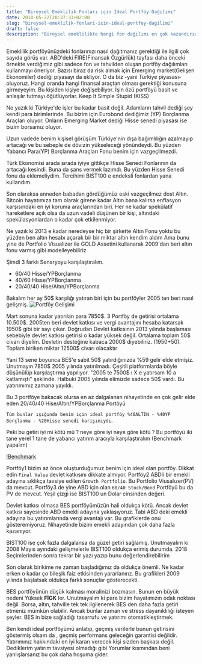 ```yaml
---
title: "Bireysel Emeklilik Fonları için Ideal Portföy Dağılımı"
date: 2018-05-22T20:37:33+02:00
slug: "bireysel-emeklilik-fonlari-icin-ideal-portfoy-dagilimi"
draft: false
description: "Bireysel emeklilikte hangi fon dağılımı en çok kazandırır. Uzun vadede nasıl gelirimiz artar"
---
```


Emeklilik portföyünüzdeki fonlarınızı nasıl dağıtmanız gerektiği ile ilgili çok sayıda görüş var. ABD'deki FIRE(Finansak Özgürlük) tayfası daha önceki örnekte verdiğimiz gibi sadece fon ve tahvilden oluşan portföy dağılımları kullanmayı öneriyor.
Bazısı biraz da risk almak için Emerging market(Gelişen Ekonomiler) dediği piyasayı da ekliyor. O da biz -yani Türkiye piyasası- oluyoruz. Hangi oranda hangi finansal araçtan olması gerektiği konusuna girmeyeyim. Bu kişiden kişiye değişebiliyor. İşin özü portföyü basit ve anlaşılır tutmayı öğütlüyorlar. Keep It Simple Stupid (KISS)

Ne yazık ki Türkiye'de işler bu kadar basit değil. Adamların tahvil dediği şey kendi para birimlerinde. Bu bizim için Eurobond dediğimiz (YP) Borçlanma Araçları oluyor. Onların Emerging Market dediği Hisse senedi piyasası ise bizim borsamız oluyor.

Uzun vadede benim kişisel görüşüm Türkiye'nin dışa bağımlılığın azalmayıp artacağı ve bu sebeple de dövizin yükseleceği yönündeydi. Bu yüzden Yabancı Para(YP) Borçlanma Araçları Fonu benim için vazgeçilmezdi.

Türk Ekonomisi arada sırada iyiye gittikçe Hisse Senedi Fonlarının da artacağı kesindi. Buna da şans vermek lazımdı. Bu yüzden Hisse Senedi fonu da eklemeliydim. Tercihimi BIST100 e endeksli fonlardan yana kullandım.

Son olaraksa anneden babadan gördüğümüz eski vazgeçilmez dost Altın. Bitcoin hayatımıza tam olarak girene kadar Altın bana kalırsa enflasyon karşısındaki en iyi koruma araçlarından biri. Her ne kadar spekülatif hareketlere açık olsa da uzun vadeli düşünen bir kişi, altındaki spekülasyonlardan o kadar çok etkilenmiyor.

Ne yazık ki 2013 e kadar neredeyse hiç bir şirkette Altın Fonu yoktu bu yüzden ben altın hesabı açarak bir bir miktar altın kendim aldım
Ama bunu yine de Portfolio Visualizer ile GOLD Assetini kullanarak 2009'dan beri altın fonu varmış gibi modelleyebiliriz

Şimdi 3 farklı Senaryoyu karşılaştıralım.

* 60/40 Hisse/YPBorçlanma
* 40/60 Hisse/YPBorçlanma
* 20/40/40 Hise/Altın/YPBorçlanma

Bakalım her ay 50$ karşılığı yatıran biri için bu portföyler 2005 ten beri nasıl gelişmiş.
![Portföy Gelişimi](/img/ideal-bes/benchmark.png)

Mart sonuna kadar yatırılan para 7850\$. 3 Portföy de getirisi ortalama 10.500\$. 2005ten beri devlet katkısı ve vergi avantajını hesaba katarsak 1950\$ gibi bir sayı çıkar.  Doğrudan Devlet katkısının 2013 yılında başlaması sebebiyle devlet katkısı getirisi o kadar yüksek değil. Ortalama toplam 50\$ civarı diyelim. Devletin desteğine kabaca 2000\$ diyebiliriz. (1950+50). Toplam biriken miktar 12500\$ civarı olacaktır

Yani 13 sene boyunca BES'e sabit 50\$ yatırdığınızda %59 gelir elde etmişiz. Unutmayın 7850\$ 2005 yılında yatırılmadı. Çeşitli platformlarda böyle düşünülüp karşılaştırma yapılıyor. "2005 te 7500\$ ı X e yatırsam 10 a katlamıştı" şeklinde. Halbuki 2005 yılında elimizde sadece 50\$ vardı. Bu yatırımımız zamana yayıldı.

Bu 3 portföye bakacak olursa en az dalgalanan nihayetinde en çok gelir elde eden  20/40/40 Hise/Altın/YPBorçlanma Portöyü

`Tüm bunlar ışığında benim için ideal portföy %40ALTIN - %40YP Borçlanma - %20Hisse senedi karışımıydı`.

Peki bu getiri iyi mi kötü mü ? neye göre iyi neye göre kötü ? Bu portföyü iki tane yerel 1 tane de yabancı yatırım aracıyla karşılaştıralım (Benchmark yapalım)

[!Benchmark](/img/ideal-bes/benchmark.png)

Portföy1 bizim az önce oluşturduğumuz benim için ideal olan portföy. Dikkat edin `Final Value` devlet katkısını dikkate almıyor.
Portföy2 ABDli bir emekli adayına sıklıkça tavsiye edilen `Growth Portfolio`. Bu Portfolio Viusalızer(PV) da mevcut.
Portföy3 de yine ABD için olan `60/40 Stock/Bond` Portföyü bu da PV de mevcut.
Yeşil çizgi ise BIST100 un Dolar cinsinden değeri.

Devlet katkısı olmasa BES portföyümüzün hali oldukça kötü. Ancak devlet katkısı sayesinde ABD emekli adayına yaklaşıyoruz. Tabi ABD deki emekli adayına bu yatırımlarında vergi avantajı var. Bu grafiklerde onu gösteremiyoruz. Nihayetinde bizim emekli adayından çok daha fazla kazanıyor.

BIST100 ise çok fazla dalgalansa da güzel getiri sağlamış. Unutmayalım ki 2008 Mayıs ayındaki gelişmelerle BIST100 oldukça erimiş durumda.
2018 Seçimlerinden sonra tekrar bir yazı yazıp bunu değerlendirebilirim

Son olarak birikime ne zaman başladığımız da oldukça önemli. Ne kadar erken o kadar ço bileşik faiz etkisinden yararlanırız. Bu grafikleri 2009 yılında başlatsak oldukça farklı sonuçlar gösterecekti.

BES portföyünün düşük kalması moralinizi bozmasın. Bunun en büyük nedeni Yüksek **FİGK** ler. Unutmayalım ki para bizim hayatımızın odak noktası değil. Borsa, altın, tahville tek tek ilgilenerek BES den daha fazla getiri etmeniz mümkün olabilir. Ancak bunlar zaman ve stress dayanıklılığı isteyen şeyler. BES in bize sağladığı tasarrufu ve yatırımı otomatikleştirmek.

Ben kendi ideal portföyümü anlatıp, geçmiş verilerle bunun getirisini göstermiş olsam da , geçmiş performans geleceğin garantisi değildir. Yatırımınız hakkındaki en iyi kararı verecek kişi sizden başkası değil. Dediklerim yatırım tavsiyesi olmadığı gibi Yorumlar kısmından beni yanlışlarsanız bu çok daha hoşuma gider.
